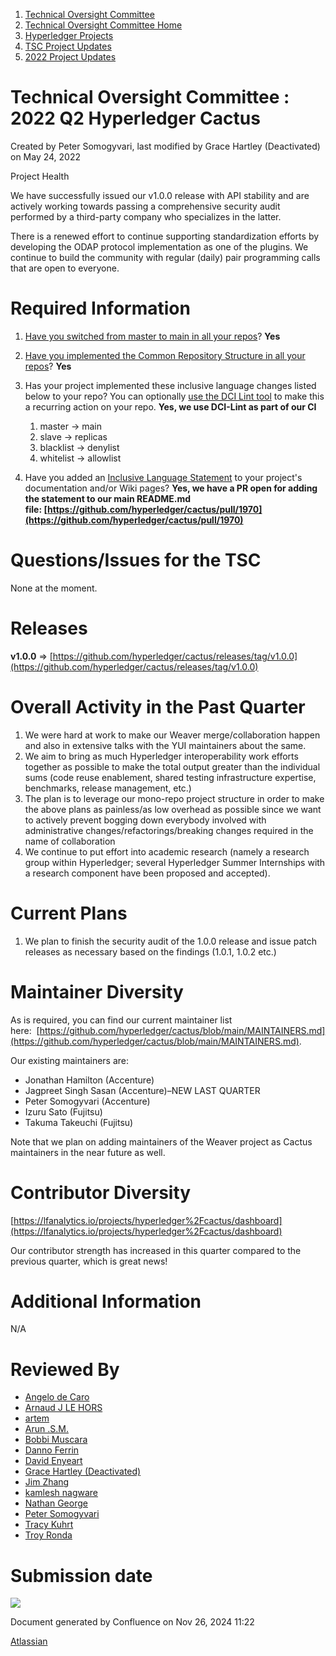 1. [Technical Oversight Committee](index.html)
2. [Technical Oversight Committee Home](Technical-Oversight-Committee-Home_21430274.html)
3. [Hyperledger Projects](Hyperledger-Projects_21447704.html)
4. [TSC Project Updates](TSC-Project-Updates_21430854.html)
5. [2022 Project Updates](2022-Project-Updates_21443095.html)

# Technical Oversight Committee : 2022 Q2 Hyperledger Cactus

Created by Peter Somogyvari, last modified by Grace Hartley (Deactivated) on May 24, 2022

Project Health

We have successfully issued our v1.0.0 release with API stability and are actively working towards passing a comprehensive security audit performed by a third-party company who specializes in the latter.

There is a renewed effort to continue supporting standardization efforts by developing the ODAP protocol implementation as one of the plugins. We continue to build the community with regular (daily) pair programming calls that are open to everyone.

# Required Information

1. [Have you switched from master to main in all your repos](https://lf-hyperledger.atlassian.net/wiki/display/TSC/Projects+have+two+quarters+to+comply+with+common+repo+structure?focusedCommentId=21452776)? **Yes**
   
2. [Have you implemented the Common Repository Structure in all your repos](https://tsc.hyperledger.org/repository-structure.html)? **Yes**
   
3. Has your project implemented these inclusive language changes listed below to your repo? You can optionally [use the DCI Lint tool](https://github.com/petermetz/gh-action-dci-lint#usage) to make this a recurring action on your repo. **Yes, we use DCI-Lint as part of our CI**
   
   1. master → main
   2. slave → replicas
   3. blacklist → denylist
   4. whitelist → allowlist
4. Have you added an [Inclusive Language Statement](https://lf-hyperledger.atlassian.net/wiki/display/TSC/Inclusive+Language+Example) to your project's documentation and/or Wiki pages? **Yes, we have a PR open for adding the statement to our main README.md file: [https://github.com/hyperledger/cactus/pull/1970](https://github.com/hyperledger/cactus/pull/1970)**
   

# Questions/Issues for the TSC

None at the moment.

# Releases

**v1.0.0** =&gt; [https://github.com/hyperledger/cactus/releases/tag/v1.0.0](https://github.com/hyperledger/cactus/releases/tag/v1.0.0)

# Overall Activity in the Past Quarter

1. We were hard at work to make our Weaver merge/collaboration happen and also in extensive talks with the YUI maintainers about the same.
2. We aim to bring as much Hyperledger interoperability work efforts together as possible to make the total output greater than the individual sums (code reuse enablement, shared testing infrastructure expertise, benchmarks, release management, etc.)
3. The plan is to leverage our mono-repo project structure in order to make the above plans as painless/as low overhead as possible since we want to actively prevent bogging down everybody involved with administrative changes/refactorings/breaking changes required in the name of collaboration
4. We continue to put effort into academic research (namely a research group within Hyperledger; several Hyperledger Summer Internships with a research component have been proposed and accepted).

# Current Plans

1. We plan to finish the security audit of the 1.0.0 release and issue patch releases as necessary based on the findings (1.0.1, 1.0.2 etc.)

# Maintainer Diversity

As is required, you can find our current maintainer list here:  [https://github.com/hyperledger/cactus/blob/main/MAINTAINERS.md](https://github.com/hyperledger/cactus/blob/main/MAINTAINERS.md).

Our existing maintainers are:

- Jonathan Hamilton (Accenture)
- Jagpreet Singh Sasan (Accenture)–NEW LAST QUARTER
- Peter Somogyvari (Accenture)
- Izuru Sato (Fujitsu)
- Takuma Takeuchi (Fujitsu)

Note that we plan on adding maintainers of the Weaver project as Cactus maintainers in the near future as well.

# Contributor Diversity

[https://lfanalytics.io/projects/hyperledger%2Fcactus/dashboard](https://lfanalytics.io/projects/hyperledger%2Fcactus/dashboard)

Our contributor strength has increased in this quarter compared to the previous quarter, which is great news!

# Additional Information

N/A

# Reviewed By

- [Angelo de Caro](https://lf-hyperledger.atlassian.net/wiki/people/70121:d6b0f0e4-825f-4f16-88e1-4d14e95f2f10?ref=confluence)
- [Arnaud J LE HORS](https://lf-hyperledger.atlassian.net/wiki/people/70121:0e75e3b8-500a-4067-9f7e-ed46e91bcb9d?ref=confluence)
- [artem](https://lf-hyperledger.atlassian.net/wiki/people/557058:5196a62e-7a77-4c97-8180-ae5a5992fb63?ref=confluence)
- [Arun .S.M.](https://lf-hyperledger.atlassian.net/wiki/people/621a0e5097d313006ba7386a?ref=confluence)
- [Bobbi Muscara](https://lf-hyperledger.atlassian.net/wiki/people/5c4cb1b7d8bbb7445c0a457e?ref=confluence)
- [Danno Ferrin](https://lf-hyperledger.atlassian.net/wiki/people/5b7f2d80c4e4892a5b789551?ref=confluence)
- [David Enyeart](https://lf-hyperledger.atlassian.net/wiki/people/712020:30d7e775-8a5d-4896-8950-8da2af027639?ref=confluence)
- [Grace Hartley (Deactivated)](https://lf-hyperledger.atlassian.net/wiki/people/5c3e0cd1ff324728a1db2448?ref=confluence)
- [Jim Zhang](https://lf-hyperledger.atlassian.net/wiki/people/712020:e39af0bd-79c1-49e2-887c-a74cef87f822?ref=confluence)
- [kamlesh nagware](https://lf-hyperledger.atlassian.net/wiki/people/557058:8e1fc425-f938-4b39-ad13-9cd8b0ddde52?ref=confluence)
- [Nathan George](https://lf-hyperledger.atlassian.net/wiki/people/712020:3e7556ab-cdb8-47f5-8b68-12a3378021fd?ref=confluence)
- [Peter Somogyvari](https://lf-hyperledger.atlassian.net/wiki/people/557058:cae262a4-be99-4f5e-a36e-bf20a5c795f2?ref=confluence)
- [Tracy Kuhrt](https://lf-hyperledger.atlassian.net/wiki/people/712020:eb6ae9c3-aa8e-40ba-9dab-a6969b1ac52e?ref=confluence)
- [Troy Ronda](https://lf-hyperledger.atlassian.net/wiki/people/557058:c854f35a-2b58-4be3-9003-ca2a67495580?ref=confluence)

# Submission date

![](plugins/servlet/confluence/placeholder/unknown-macro)

Document generated by Confluence on Nov 26, 2024 11:22

[Atlassian](http://www.atlassian.com/)
